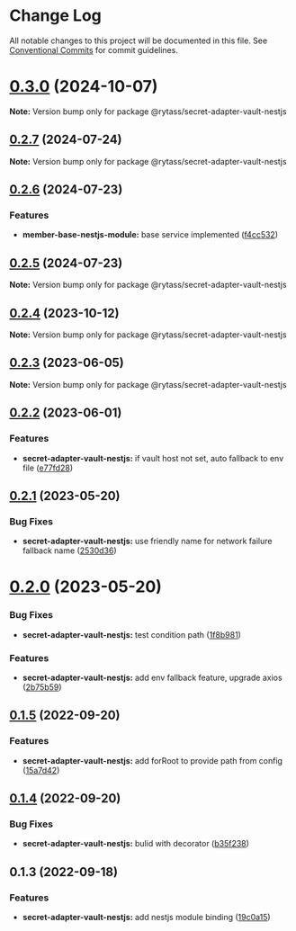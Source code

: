 # Change Log

All notable changes to this project will be documented in this file.
See [Conventional Commits](https://conventionalcommits.org) for commit guidelines.

# [0.3.0](https://github.com/Rytass/Utils/compare/@rytass/secret-adapter-vault-nestjs@0.2.7...@rytass/secret-adapter-vault-nestjs@0.3.0) (2024-10-07)

**Note:** Version bump only for package @rytass/secret-adapter-vault-nestjs

## [0.2.7](https://github.com/Rytass/Utils/compare/@rytass/secret-adapter-vault-nestjs@0.2.6...@rytass/secret-adapter-vault-nestjs@0.2.7) (2024-07-24)

**Note:** Version bump only for package @rytass/secret-adapter-vault-nestjs

## [0.2.6](https://github.com/Rytass/Utils/compare/@rytass/secret-adapter-vault-nestjs@0.2.5...@rytass/secret-adapter-vault-nestjs@0.2.6) (2024-07-23)

### Features

- **member-base-nestjs-module:** base service implemented ([f4cc532](https://github.com/Rytass/Utils/commit/f4cc532606134ea43fbd09a520fab87766b7c1c6))

## [0.2.5](https://github.com/Rytass/Utils/compare/@rytass/secret-adapter-vault-nestjs@0.2.4...@rytass/secret-adapter-vault-nestjs@0.2.5) (2024-07-23)

**Note:** Version bump only for package @rytass/secret-adapter-vault-nestjs

## [0.2.4](https://github.com/Rytass/Utils/compare/@rytass/secret-adapter-vault-nestjs@0.2.3...@rytass/secret-adapter-vault-nestjs@0.2.4) (2023-10-12)

**Note:** Version bump only for package @rytass/secret-adapter-vault-nestjs

## [0.2.3](https://github.com/Rytass/Utils/compare/@rytass/secret-adapter-vault-nestjs@0.2.2...@rytass/secret-adapter-vault-nestjs@0.2.3) (2023-06-05)

**Note:** Version bump only for package @rytass/secret-adapter-vault-nestjs

## [0.2.2](https://github.com/Rytass/Utils/compare/@rytass/secret-adapter-vault-nestjs@0.2.1...@rytass/secret-adapter-vault-nestjs@0.2.2) (2023-06-01)

### Features

- **secret-adapter-vault-nestjs:** if vault host not set, auto fallback to env file ([e77fd28](https://github.com/Rytass/Utils/commit/e77fd28177adc3b7bdec830b1c9db827b9a44e35))

## [0.2.1](https://github.com/Rytass/Utils/compare/@rytass/secret-adapter-vault-nestjs@0.2.0...@rytass/secret-adapter-vault-nestjs@0.2.1) (2023-05-20)

### Bug Fixes

- **secret-adapter-vault-nestjs:** use friendly name for network failure fallback name ([2530d36](https://github.com/Rytass/Utils/commit/2530d360516b8ecb2a233c4f62e50e977802469b))

# [0.2.0](https://github.com/Rytass/Utils/compare/@rytass/secret-adapter-vault-nestjs@0.1.5...@rytass/secret-adapter-vault-nestjs@0.2.0) (2023-05-20)

### Bug Fixes

- **secret-adapter-vault-nestjs:** test condition path ([1f8b981](https://github.com/Rytass/Utils/commit/1f8b981ad321a60052b12fdc6fd27ca629c5bc30))

### Features

- **secret-adapter-vault-nestjs:** add env fallback feature, upgrade axios ([2b75b59](https://github.com/Rytass/Utils/commit/2b75b59926ad024a8c549bfdecaf49835df5a6f5))

## [0.1.5](https://github.com/Rytass/Utils/compare/@rytass/secret-adapter-vault-nestjs@0.1.4...@rytass/secret-adapter-vault-nestjs@0.1.5) (2022-09-20)

### Features

- **secret-adapter-vault-nestjs:** add forRoot to provide path from config ([15a7d42](https://github.com/Rytass/Utils/commit/15a7d4208e7d807015a7380a90749c21cf88bf49))

## [0.1.4](https://github.com/Rytass/Utils/compare/@rytass/secret-adapter-vault-nestjs@0.1.3...@rytass/secret-adapter-vault-nestjs@0.1.4) (2022-09-20)

### Bug Fixes

- **secret-adapter-vault-nestjs:** bulid with decorator ([b35f238](https://github.com/Rytass/Utils/commit/b35f23866cd4fe5c28030c9842455e51fdabf1a6))

## 0.1.3 (2022-09-18)

### Features

- **secret-adapter-vault-nestjs:** add nestjs module binding ([19c0a15](https://github.com/Rytass/Utils/commit/19c0a15a52b8c8729a0d4e6525ec51526f802859))
